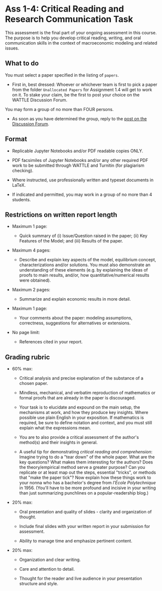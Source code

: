 # Ass 1-4: Critical Reading and Research Communication Task

This assessment is the final part of your ongoing assessment in this course.
The purpose is to help you develop critical reading, writing, and oral communication skills in the context of macroeconomic modeling and related issues.

## What to do

You must select a paper specified in the listing of ``papers``.

* First in, best dressed: Whoever or whichever team is first to pick a paper from the folder ``Unallocated Papers`` for Assignment 1.4 will get to work on it. To stake your claim, be the first to post your choice on the WATTLE Discussion Forum. 

You may form a group of no more than FOUR persons. 

* As soon as you have determined the group, reply to the [post on the Discussion Forum](https://wattlecourses.anu.edu.au/mod/forum/discuss.php?d=788149).

## Format

* Replicable Jupyter Notebooks and/or PDF readable copies ONLY.

* PDF facsimiles of Jupyter Notebooks and/or any other required PDF work to be submitted through WATTLE and Turnitin (for plagiarism checking).

* Where instructed, use professionally written and typeset documents in LaTeX.

* If indicated and permitted, you may work in a group of no more than 4 students.

## Restrictions on written report length

* Maximum 1 page: 
   * Quick summary of (i) Issue/Question raised in the paper; (ii) Key Features of the Model; and (iii) Results of the paper.

* Maximum 4 pages: 
   * Describe and explain key aspects of the model, equilibrium concept, characterizations and/or solutions. You must also demonstrate an understanding of these elements (e.g. by explaining the ideas of proofs to main results, and/or, how quantitative/numerical results were obtained).

* Maximum 2 pages: 
   * Summarize and explain economic results in more detail.

* Maximum 1 page: 
   * Your comments about the paper: modeling assumptions, correctness, suggestions for alternatives or extensions.

* No page limit: 
   * References cited in your report.


## Grading rubric

* 60% max: 

    * Critical analysis and precise explanation of the substance of a chosen paper.

    * Mindless, mechanical, and verbatim reproduction of mathematics or formal proofs that are already in the paper is discouraged.

    * Your task is to elucidate and expound on the main setup, the mechanisms at work, and how they produce key insights. Where possible use plain English in your exposition. If mathematics is required, be sure to define notation and context, and you must still explain what the expressions mean.

    * You are to also provide a critical assessment of the author's method(s) and their insights in general.

    * A useful tip for demonstrating *critical reading and comprehension*: Imagine trying to do a "tear down" of the whole paper. What are the key questions? What makes them interesting for the authors? Does the theory/empirical method serve a greater purpose? Can you replicate or at least map out the steps, essential "tricks", or methods that "make the paper tick"? Now explain how these things work to your nonna who has a bachelor's degree from *l'École Polytechnique* in 1956. (You'll have to be more profound and incisive in your writing than just summarizing punchlines on a popular-readership blog.)

* 20% max:

    * Oral presentation and quality of slides - clarity and organization of thought.

    * Include final slides with your written report in your submission for assessment.

    * Ability to manage time and emphasize pertinent content.

* 20% max:

    * Organization and clear writing.

    * Care and attention to detail.

    * Thought for the reader and live audience in your presentation structure and style.
